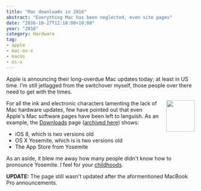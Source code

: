 ```yaml
---
title: "Mac downloads in 2016"
abstract: "Everything Mac has been neglected, even site pages"
date: "2016-10-27T12:18:00+10:00"
year: "2016"
category: Hardware
tag:
- apple
- mac-os-x
- macos
- os-x
---
```

Apple is announcing their long-overdue Mac updates today; at least in US time. I'm still jetlagged from the switchover myself, those people over there need to get with the times.

<p><img src="https://rubenerd.com/files/2016/yosemite_icon_image.jpg" srcset="https://rubenerd.com/files/2016/yosemite_icon_image.jpg 1x, https://rubenerd.com/files/2016/yosemite_icon_image_2x.jpg 2x" alt="" style="width:76px; height:84px; float:right; margin:0px 0px 5px 20px;" /></p>

For all the ink and electronic characters lamenting the lack of Mac hardware updates, few have pointed out that even Apple's Mac software pages have been left to languish. As an example, the [Downloads] page ([archived here]) shows:

* iOS 8, which is two versions old
* OS X Yosemite, which is is two versions old
* The App Store from Yosemite

As an aside, it blew me away how many people didn't know how to pronounce Yosemite. I feel for your [childhoods].

**UPDATE:** The page still wasn't updated after the aformentioned MacBook Pro announcements.

[Downloads]: https://www.apple.com/downloads/
[archived here]: http://archive.is/r8BS6
[childhoods]: https://en.wikipedia.org/wiki/Yosemite_Sam

